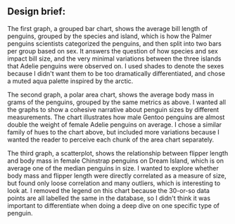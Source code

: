 <h2>Design brief:</h2>

<p> The first graph, a grouped bar chart, shows the average bill length of penguins, grouped by the species and island, which is how the Palmer penguins scientists categorized the penguins, and then split into two bars per group based on sex. It answers the question of how species and sex impact bill size, and the very minimal variations between the three islands that Adelie penguins were observed on. I used shades to denote the sexes because I didn't want them to be too dramatically differentiated, and chose a muted aqua palette inspired by the arctic. </p>

<p> The second graph, a polar area chart, shows the average body mass in grams of the penguins, grouped by the same metrics as above. I wanted all the graphs to show a cohesive narrative about penguin sizes by different measurements. The chart illustrates how male Gentoo penguins are almost double the weight of female Adelie penguins on average. I chose a similar family of hues to the chart above, but included more variations because I wanted the reader to perceive each chunk of the area chart separately. </p>

<p> The third graph, a scatterplot, shows the relationship between flipper length and body mass in female Chinstrap penguins on Dream Island, which is on average one of the median penguins in size. I wanted to explore whether body mass and flipper length were directly correlated as a measure of size, but found only loose correlation and many outliers, which is interesting to look at. I removed the legend on this chart because the 30-or-so data points are all labelled the same in the database, so I didn't think it was important to differentiate when doing a deep dive on one specific type of penguin. </p>
